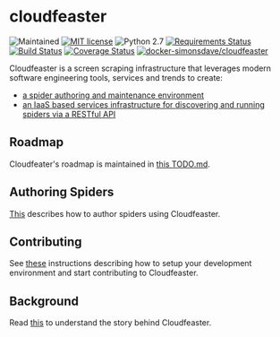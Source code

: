 # cloudfeaster
![Maintained](https://img.shields.io/maintenance/yes/2017.svg)
[![MIT license](http://img.shields.io/badge/license-MIT-brightgreen.svg)](http://opensource.org/licenses/MIT)
![Python 2.7](https://img.shields.io/badge/python-2.7-FFC100.svg?style=flat)
[![Requirements Status](https://requires.io/github/simonsdave/cloudfeaster/requirements.svg?branch=master)](https://requires.io/github/simonsdave/cloudfeaster/requirements/?branch=master)
[![Build Status](https://travis-ci.org/simonsdave/cloudfeaster.svg?branch=master)](https://travis-ci.org/simonsdave/cloudfeaster) [![Coverage Status](https://coveralls.io/repos/simonsdave/cloudfeaster/badge.svg)](https://coveralls.io/r/simonsdave/cloudfeaster) 
[![docker-simonsdave/cloudfeaster](https://img.shields.io/badge/docker-simonsdave%2Fcloudfeaster-blue.svg)](https://hub.docker.com/r/simonsdave/cloudfeaster/)


Cloudfeaster is a screen scraping infrastructure that leverages
modern software engineering tools, services and trends to create:

* [a spider authoring and maintenance environment](https://github.com/simonsdave/cloudfeaster)
* [an IaaS based services infrastructure for discovering
and running spiders via a RESTful API](https://github.com/simonsdave/cloudfeaster-services)

## Roadmap

Cloudfeater's roadmap is maintained in [this TODO.md](TODO.md).

## Authoring Spiders

[This](docs/spider_authors.md) describes
how to author spiders using Cloudfeaster.

## Contributing

See [these](docs/contributing.md) instructions
describing how to setup your development environment and
start contributing to Cloudfeaster.

## Background

Read [this](docs/story.md) to understand the story behind Cloudfeaster.
